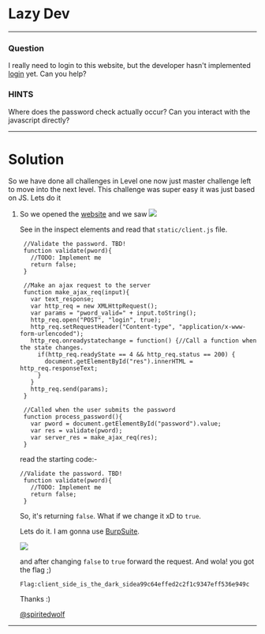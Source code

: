# Lazy Dev
---
### Question
I really need to login to this website, but the developer hasn't implemented [login](http://shell2017.picoctf.com:43393/) yet. Can you help?

### HINTS

Where does the password check actually occur?
Can you interact with the javascript directly?

---
# Solution
So we have done all challenges in Level one now just master challenge left to move into the next level. This challenge was super easy it was just based on JS. Lets do it

1. So we opened the [website](http://shell2017.picoctf.com:43393/) and we saw
 ![](https://github.com/iammrdollar/picoctf-2017-write-up/blob/master/Level%201/Master/first.png?raw=true)

   See in the inspect elements and read that ```static/client.js``` file.
   ```JS
    //Validate the password. TBD!
    function validate(pword){
      //TODO: Implement me
      return false;
    }
    
    //Make an ajax request to the server
    function make_ajax_req(input){
      var text_response;
      var http_req = new XMLHttpRequest();
      var params = "pword_valid=" + input.toString();
      http_req.open("POST", "login", true);
      http_req.setRequestHeader("Content-type", "application/x-www-form-urlencoded");
      http_req.onreadystatechange = function() {//Call a function when the state changes.
      	if(http_req.readyState == 4 && http_req.status == 200) {
          document.getElementById("res").innerHTML = http_req.responseText;
        }
      }
      http_req.send(params);
    }
    
    //Called when the user submits the password
    function process_password(){
      var pword = document.getElementById("password").value;
      var res = validate(pword);
      var server_res = make_ajax_req(res);
    }       
   ```
   
   read the starting code:- 
   
   ```JS
   //Validate the password. TBD!
    function validate(pword){
      //TODO: Implement me
      return false;
    }
   ```
   
   So, it's returning ```false```. What if we change it xD to ```true```.
   
   Lets do it. I am gonna use [BurpSuite](https://www.youtube.com/watch?v=8fO9pcSL4IM).
   
   ![](https://github.com/iammrdollar/picoctf-2017-write-up/blob/master/Level%201/Master/master1-main.png?raw=true)
   
   and after changing  ```false``` to ```true``` forward the request. And wola! you got the flag ;) 
   
   ```
   Flag:client_side_is_the_dark_sidea99c64effed2c2f1c9347eff536e949c
   ```
   Thanks :) 
   
   [@spiritedwolf](https://github.com/spiritedwolf)

---

